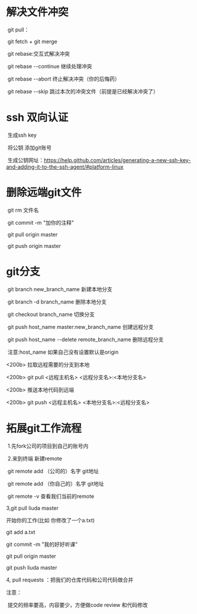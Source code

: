 # 解决文件冲突

​	git pull：

​			git fetch + git merge

​	git rebase:交互式解决冲突

​		git rebase --continue 继续处理冲突

​		git rebase --abort 终止解决冲突（你的后悔药）

​		git rebase --skip 跳过本次的冲突文件（前提是已经解决冲突了）

# ssh 双向认证

​	生成ssh key 

​	将公钥 添加git账号

​	生成公钥网址：https://help.github.com/articles/generating-a-new-ssh-key-and-adding-it-to-the-ssh-agent/#platform-linux

# 删除远端git文件

​	git rm 文件名

​	git commit -m "加你的注释"

​	git pull origin master

​	git push origin master

# git分支

​	git branch new_branch_name		新建本地分支

​	git branch -d branch_name		删除本地分支

​	git checkout branch_name		切换分支

​	git push host_name  master:new_branch_name	创建远程分支


​	git push host_name  --delete  remote_branch_name  删除远程分支

​	注意:host_name 如果自己没有设置默认是origin

<200b>  拉取远程需要的分支到本地

<200b>  git pull <远程主机名>  <远程分支名>:<本地分支名>

<200b>  推送本地代码到远端

<200b>  git push <远程主机名> <本地分支名>:<远程分支名>

# 拓展git工作流程

​	1.先fork公司的项目到自己的账号内

​	2.来到终端 新建remote

​		git remote add （公司的）名字<origin> git地址

​		git remote add （你自己的）名字<liuda> git地址

​		git remote -v 查看我们当前的remote

3,git pull liuda master

开始你的工作(比如 你修改了一个a.txt)

git add a.txt

git commit  -m "我的好好听课"

git pull origin master

git push liuda master

4, pull requests ：把我们的仓库代码和公司代码做合并

注意：

​	提交的频率要高，内容要少，方便做code review 和代码修改









​		


